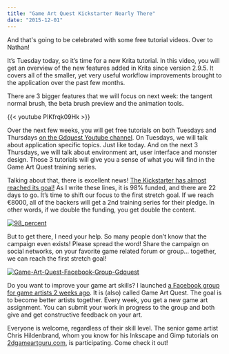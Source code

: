 ```yaml
---
title: "Game Art Quest Kickstarter Nearly There"
date: "2015-12-01"
---
```


And that's going to be celebrated with some free tutorial videos. Over to Nathan!

It’s Tuesday today, so it’s time for a new Krita tutorial. In this video, you will get an overview of the new features added in Krita since version 2.9.5. It covers all of the smaller, yet very useful workflow improvements brought to the application over the past few months.

There are 3 bigger features that we will focus on next week: the tangent normal brush, the beta brush preview and the animation tools.

{{< youtube PIKfrqk09Hk >}}

Over the next few weeks, you will get free tutorials on both Tuesdays and Thursdays [on the Gdquest Youtube channel](https://www.youtube.com/c/gdquest). On Tuesdays, we will talk about application specific topics. Just like today. And on the next 3 Thursdays, we will talk about environment art, user interface and monster design. Those 3 tutorials will give you a sense of what you will find in the Game Art Quest training series.

Talking about that, there is excellent news! [The Kickstarter has almost reached its goal!](https://www.kickstarter.com/projects/gdquest/game-art-quest-make-professional-2d-art-with-krita) As I write these lines, it is 98% funded, and there are 22 days to go. It’s time to shift our focus to the first stretch goal. If we reach €8000, all of the backers will get a 2nd training series for their pledge. In other words, if we double the funding, you get double the content.

[![98_percent](/images/posts/2015/98_percent.jpg)](https://krita.org/wp-content/uploads/2015/12/98_percent.jpg)

But to get there, I need your help. So many people don’t know that the campaign even exists! Please spread the word! Share the campaign on social networks, on your favorite game related forum or group… together, we can reach the first stretch goal!

[![Game-Art-Quest-Facebook-Group-Gdquest](/images/posts/2015/Game-Art-Quest-Facebook-Group-Gdquest.jpg)](https://krita.org/wp-content/uploads/2015/12/Game-Art-Quest-Facebook-Group-Gdquest.jpg)

Do you want to improve your game art skills? I launched [a Facebook group for game artists 2 weeks ago](https://www.facebook.com/groups/GameArtQuest/). It is (also) called Game Art Quest. The goal is to become better artists together. Every week, you get a new game art assignment. You can submit your work in progress to the group and both give and get constructive feedback on your art.

Everyone is welcome, regardless of their skill level. The senior game artist Chris Hildenbrand, whom you know for his Inkscape and Gimp tutorials on [2dgameartguru.com](2dgameartguru.com), is participating. Come check it out!
